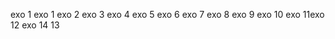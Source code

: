 exo 1 
 exo 1 
 exo 2
 exo 3 
 exo 4 
 exo 5 
exo 6 
 exo 7
 exo 8
exo 9
exo 10
exo 11exo 12 
 exo 14
13